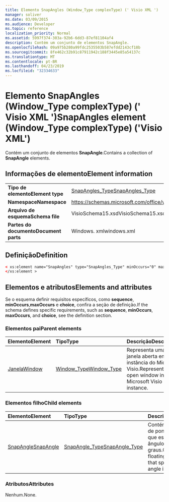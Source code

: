 ```yaml
---
title: Elemento SnapAngles (Window_Type complexType) (' Visio XML ')
manager: soliver
ms.date: 03/09/2015
ms.audience: Developer
ms.topic: reference
localization_priority: Normal
ms.assetid: 5997f374-303a-92b6-6dd3-87ef81104af4
description: Contém um conjunto de elementos SnapAngle.
ms.openlocfilehash: 09a975b280a99fdc2535503b587efdd2143cf18b
ms.sourcegitcommit: 8fe462c32b91c87911942c188f3445e85a54137c
ms.translationtype: MT
ms.contentlocale: pt-BR
ms.lasthandoff: 04/23/2019
ms.locfileid: "32334633"
---
```

# <a name="snapangles-element-windowtype-complextype-visio-xml"></a><span data-ttu-id="2079e-103">Elemento SnapAngles (Window_Type complexType) (' Visio XML ')</span><span class="sxs-lookup"><span data-stu-id="2079e-103">SnapAngles element (Window_Type complexType) ('Visio XML')</span></span>

<span data-ttu-id="2079e-104">Contém um conjunto de elementos **SnapAngle**.</span><span class="sxs-lookup"><span data-stu-id="2079e-104">Contains a collection of **SnapAngle** elements.</span></span> 
  
## <a name="element-information"></a><span data-ttu-id="2079e-105">Informações de elemento</span><span class="sxs-lookup"><span data-stu-id="2079e-105">Element information</span></span>

|||
|:-----|:-----|
|<span data-ttu-id="2079e-106">**Tipo de elemento**</span><span class="sxs-lookup"><span data-stu-id="2079e-106">**Element type**</span></span> <br/> |[<span data-ttu-id="2079e-107">SnapAngles_Type</span><span class="sxs-lookup"><span data-stu-id="2079e-107">SnapAngles_Type</span></span>](snapangles_type-complextypevisio-xml.md) <br/> |
|<span data-ttu-id="2079e-108">**Namespace**</span><span class="sxs-lookup"><span data-stu-id="2079e-108">**Namespace**</span></span> <br/> |https://schemas.microsoft.com/office/visio/2012/main  <br/> |
|<span data-ttu-id="2079e-109">**Arquivo de esquema**</span><span class="sxs-lookup"><span data-stu-id="2079e-109">**Schema file**</span></span> <br/> |<span data-ttu-id="2079e-110">VisioSchema15.xsd</span><span class="sxs-lookup"><span data-stu-id="2079e-110">VisioSchema15.xsd</span></span>  <br/> |
|<span data-ttu-id="2079e-111">**Partes do documento**</span><span class="sxs-lookup"><span data-stu-id="2079e-111">**Document parts**</span></span> <br/> |<span data-ttu-id="2079e-112">Windows. xml</span><span class="sxs-lookup"><span data-stu-id="2079e-112">windows.xml</span></span>  <br/> |
   
## <a name="definition"></a><span data-ttu-id="2079e-113">Definição</span><span class="sxs-lookup"><span data-stu-id="2079e-113">Definition</span></span>

```XML
< xs:element name="SnapAngles" type="SnapAngles_Type" minOccurs="0" maxOccurs="1" >
</xs:element >
```

## <a name="elements-and-attributes"></a><span data-ttu-id="2079e-114">Elementos e atributos</span><span class="sxs-lookup"><span data-stu-id="2079e-114">Elements and attributes</span></span>

<span data-ttu-id="2079e-115">Se o esquema definir requisitos específicos, como **sequence**, **minOccurs**,**maxOccurs** e **choice**, confira a seção de definição.</span><span class="sxs-lookup"><span data-stu-id="2079e-115">If the schema defines specific requirements, such as **sequence**, **minOccurs**, **maxOccurs**, and **choice**, see the definition section.</span></span> 
  
### <a name="parent-elements"></a><span data-ttu-id="2079e-116">Elementos pai</span><span class="sxs-lookup"><span data-stu-id="2079e-116">Parent elements</span></span>

|<span data-ttu-id="2079e-117">**Elemento**</span><span class="sxs-lookup"><span data-stu-id="2079e-117">**Element**</span></span>|<span data-ttu-id="2079e-118">**Tipo**</span><span class="sxs-lookup"><span data-stu-id="2079e-118">**Type**</span></span>|<span data-ttu-id="2079e-119">**Descrição**</span><span class="sxs-lookup"><span data-stu-id="2079e-119">**Description**</span></span>|
|:-----|:-----|:-----|
|[<span data-ttu-id="2079e-120">Janela</span><span class="sxs-lookup"><span data-stu-id="2079e-120">Window</span></span>](window-element-windows_type-complextypevisio-xml.md) <br/> |[<span data-ttu-id="2079e-121">Window_Type</span><span class="sxs-lookup"><span data-stu-id="2079e-121">Window_Type</span></span>](window_type-complextypevisio-xml.md) <br/> |<span data-ttu-id="2079e-122">Representa uma janela aberta em uma instância do Microsoft Visio.</span><span class="sxs-lookup"><span data-stu-id="2079e-122">Represents an open window in a Microsoft Visio instance.</span></span>  <br/> |
   
### <a name="child-elements"></a><span data-ttu-id="2079e-123">Elementos filho</span><span class="sxs-lookup"><span data-stu-id="2079e-123">Child elements</span></span>

|<span data-ttu-id="2079e-124">**Elemento**</span><span class="sxs-lookup"><span data-stu-id="2079e-124">**Element**</span></span>|<span data-ttu-id="2079e-125">**Tipo**</span><span class="sxs-lookup"><span data-stu-id="2079e-125">**Type**</span></span>|<span data-ttu-id="2079e-126">**Descrição**</span><span class="sxs-lookup"><span data-stu-id="2079e-126">**Description**</span></span>|
|:-----|:-----|:-----|
|[<span data-ttu-id="2079e-127">SnapAngle</span><span class="sxs-lookup"><span data-stu-id="2079e-127">SnapAngle</span></span>](snapangle-element-snapangles_type-complextypevisio-xml.md) <br/> |[<span data-ttu-id="2079e-128">SnapAngle_Type</span><span class="sxs-lookup"><span data-stu-id="2079e-128">SnapAngle_Type</span></span>](snapangle_type-complextypevisio-xml.md) <br/> |<span data-ttu-id="2079e-129">Contém um número de ponto flutuante que especifica um ângulo de encaixe em graus.</span><span class="sxs-lookup"><span data-stu-id="2079e-129">Contains a floating point number that specifies a snap angle in degrees.</span></span>  <br/> |
   
### <a name="attributes"></a><span data-ttu-id="2079e-130">Atributos</span><span class="sxs-lookup"><span data-stu-id="2079e-130">Attributes</span></span>

<span data-ttu-id="2079e-131">Nenhum.</span><span class="sxs-lookup"><span data-stu-id="2079e-131">None.</span></span>
  

